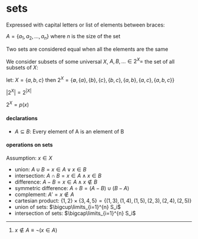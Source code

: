# sets

Expressed with capital letters or list of elements between braces:

$A = \{ a_1, a_2, ..., a_n \}$ where $n$ is the size of the set

Two sets are considered equal when all the elements are the same

We consider subsets of some universal $X$, $A, B, ... \in 2^X =$ the set of all subsets of $X$:

let: $X = \{ a, b, c \}$ then $2^X = \{ \emptyset, \{ a \}, \{ b \}, \{ c \}, \{ b, c \}, \{ a, b \}, \{ a, c \}, \{ a, b, c \} \}$

$|2^X| = 2^{|X|}$

$2^X = p(x)$

#### declarations

- $A \subseteq B$: Every element of A is an element of B

#### operations on sets

Assumption: $x \in X$

- union: $A \cup B = x \in A \lor x \in B$
- intersection: $A \cap B = x \in A \land x \in B$
- difference: $A - B = x \in A \land x \notin B$
- symmetric difference: $A \div B = (A - B) \cup (B - A)$
- complement: $A' = x \notin A$
- cartesian product: $\{1, 2\} \times \{3, 4, 5\} = \{(1, 3), (1, 4), (1, 5), (2, 3), (2, 4), (2, 5)\}$
- union of sets: $\bigcup\limits_{i=1}^{n} S_i$
- intersection of sets: $\bigcap\limits_{i=1}^{n} S_i$

---

1. $x \notin A \equiv \neg(x \in A)$
